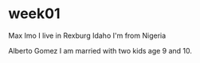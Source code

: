 # week01


Max Imo
I live in Rexburg Idaho
I'm from Nigeria

Alberto Gomez
I am married with two kids age 9 and 10.

